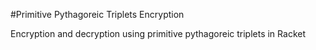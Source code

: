 #Primitive Pythagoreic Triplets Encryption

Encryption and decryption using primitive pythagoreic triplets in Racket
